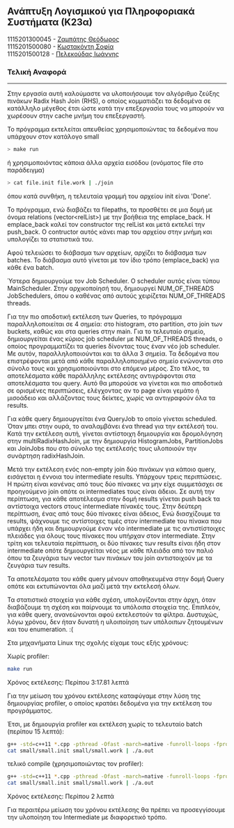 ## Ανάπτυξη Λογισμικού για Πληροφοριακά Συστήματα (Κ23α)

1115201300045 - [Ζαμπάτης Θεόδωρος](https://github.com/theo-zampatis)  
1115201500080 - [Κωστακόντη Σοφία](https://github.com/SofiaKstk)  
1115201500128 - [Πελεκούδας Ιωάννης](https://github.com/pelekoudasq)  

### Τελική Αναφορά

---

Στην εργασία αυτή καλούμαστε να υλοποιήσουμε τον αλγόριθμο ζεύξης πινάκων Radix Hash Join (RHS), ο οποίος κομματιάζει
τα δεδομένα σε κατάλληλο μέγεθος έτσι ώστε κατά την επεξεργασία τους να μπορούν να χωρέσουν στην cache μνήμη του επεξεργαστή.

Το πρόγραμμα εκτελείται απευθείας χρησιμοποιώντας τα δεδομένα που υπάρχουν στον κατάλογο small
```bash
> make run
```
ή χρησιμοποιόντας κάποια άλλα αρχεία εισόδου (ονόματος file στο παράδειγμα)
```bash
> cat file.init file.work | ./join
```
όπου κατά συνθήκη, η τελευταία γραμμή του αρχείου init είναι 'Done'.

Το πρόγραμμα, ενώ διαβάζει τα filepaths, τα προσθέτει σε μια δομή με όνομα relations (vector\<relList>) με την βοήθεια της emplace_back. 
Η emplace_back καλεί τον constructor της relList και μετά εκτελεί την push_back.
Ο contructor αυτός κάνει map του αρχείου στην μνήμη και υπολογίζει τα στατιστικά του.

Αφού τελειώσει το διάβασμα των αρχείων, αρχίζει το διάβασμα των batches.
Το διάβασμα αυτό γίνεται με τον ίδιο τρόπο (emplace_back) για κάθε ένα batch.

Ύστερα δημιουργούμε τον Job Scheduler.
Ο scheduler αυτός είναι τύπου MainScheduler. 
Στην αρχικοποίησή του, δημιουργεί NUM_OF_THREADS JobSchedulers, όπου ο καθένας από αυτούς χειρίζεται NUM_OF_THREADS threads.

Για την πιο αποδοτική εκτέλεση των Queries, το πρόγραμμα παραλληλοποιείται σε 4 σημεία: στο histogram, στο partition,
στο join των buckets, καθώς και στα queries στην main. Για το τελευταίο σημείο, δημιουργείται ένας κύριος job scheduler
με NUM_OF_THREADS threads, ο οποίος προγραμματίζει τα queries δίνοντας τους έναν νέο job scheduler. Με αυτόν, παραλληλοποιούνται
και τα άλλα 3 σημεία. Τα δεδομένα που επιστρέφονται μετά από κάθε παραλληλοποιημένο σημείο ενώνονται στο σύνολο τους και
χρησιμοποιούνται στο επόμενο μέρος. Στο τέλος, τα αποτελέσματα κάθε παράλληλης εκτέλεσης αντιγράφονται στα αποτελέσματα του
query. Αυτό θα μπορούσε να γίνεται και πιο αποδοτικά σε ορισμένες περιπτώσεις, ελέγχοντας αν το page είναι γεμάτο ή μισοάδειο
και αλλάζοντας τους δείκτες, χωρίς να αντιγραφούν όλα τα results.


Για κάθε query δημιουργείται ένα QueryJob το οποίο γίνεται scheduled.
Όταν μπει στην ουρά, το αναλαμβάνει ένα thread για την εκτέλεσή του.
Κατά την εκτέλεση αυτή, γίνεται αντίστοιχη δημιουργία και δρομολόγηση στην multiRadixHashJoin,
με την δημιουργία HistogramJobs, PartitionJobs και JoinJobs που στο σύνολο της εκτέλεσής τους
υλοποιούν την συνάρτηση radixHashJoin.

Μετά την εκτέλεση ενός non-empty join δύο πινάκων για κάποιο query, εισάγεται η έννοια του intermediate results. 
Υπάρχουν τρεις περιπτώσεις. Η πρώτη είναι κανένας από τους δύο πίνακες να μην είχε συμμετάσχει σε προηγούμενο join
οπότε οι intermediates τους είναι άδειοι. Σε αυτή την περίπτωση, για κάθε αποτέλεσμα στην δομή results γίνεται push back 
τα αντίστοιχα vectors στους intermediate πίνακές τους. Στην δεύτερη περίπτωση, ένας από τους δύο πίνακες είναι άδειος,
Ενώ διασχίζουμε τα results, ψάχνουμε τις αντίστοιχες τιμές στον intermediate του πίνακα που υπάρχει ήδη
και δημιουργούμε έναν νέο intermediate με τις αντιστίστοιχες πλειάδες για όλους τους πίνακες που υπήρχαν στον intermediate.
Στην τρίτη και τελευταία περίπτωση, οι δύο πίνακες των results είναι ήδη στον intermediate οπότε δημιουργείται νέος με κάθε πλειάδα από τον παλιό
όπου τα ζευγάρια των vector των πινάκων του join αντιστοιχούν με τα ζευγάρια των results.

Τα αποτελέσματα του κάθε query μένουν αποθηκευμένα στην δομή Query οπότε και εκτυπώνονται όλα μαζί
μετά την εκτελεσή όλων.

Τα στατιστικά στοιχεία για κάθε σχέση, υπολογίζονται στην άρχη, όταν διαβάζουμε τη σχέση και παίρνουμε τα υπόλοιπα στοιχεία της.
Επιπλεόν, για κάθε query, ανανεώνονται αφού εκτελεστούν τα φίλτρα. Δυστυχώς, λόγω χρόνου, δεν ήταν δυνατή η υλοιποίηση των υπόλοιπων
ζητουμένων και του enumeration. :(

Στα μηχανήματα Linux της σχολής είχαμε τους εξής χρόνους:

Χωρίς profiler:
```bash
make run
```
Χρόνος εκτέλεσης: Περίπου 3:17.81 λεπτά

Για την μείωση του χρόνου εκτέλεσης καταφύγαμε στην λύση της δημιουργίας profiler, 
ο οποίος κρατάει δεδομένα για την εκτέλεση του προγράμματος.

Έτσι, με δημιουργία profiler και εκτέλεση χωρίς το τελευταίο batch (περίπου 15 λεπτά):
```bash
g++ -std=c++11 *.cpp -pthread -Ofast -march=native -funroll-loops -fprofile-generate
cat small/small.init small/small.work | ./a.out
```
τελικό compile (χρησιμοποιώντας τον profiler):
```bash
g++ -std=c++11 *.cpp -pthread -Ofast -march=native -funroll-loops -fprofile-use -fprofile-correction
cat small/small.init small/small.work | ./a.out
```
Χρόνος εκτέλεσης: Περίπου 2 λεπτά


Για περαιτέρω μείωση του χρόνου εκτέλεσης θα πρέπει να προσεγγίσουμε την υλοποίηση του Intermediate με διαφορετικό τρόπο.
 